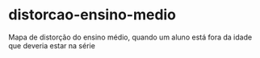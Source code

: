 # distorcao-ensino-medio
Mapa de distorção do ensino médio, quando um aluno está fora da idade que deveria estar na série
